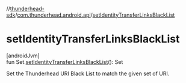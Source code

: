 //[thunderhead-sdk](../../index.md)/[com.thunderhead.android.api](index.md)/[setIdentityTransferLinksBlackList](set-identity-transfer-links-black-list.md)

# setIdentityTransferLinksBlackList

[androidJvm]\
fun Set<URI>.[setIdentityTransferLinksBlackList](set-identity-transfer-links-black-list.md)(): Set<URI>

Set the Thunderhead URI Black List to match the given set of URI.
